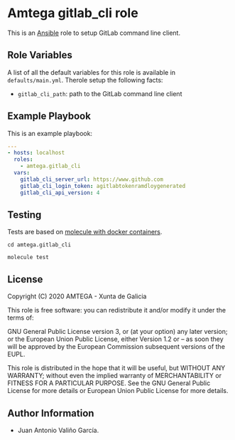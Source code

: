 # Amtega gitlab_cli role

This is an [Ansible](http://www.ansible.com) role to setup GitLab command line client.

## Role Variables

A list of all the default variables for this role is available in `defaults/main.yml`. Therole setup the following facts:

- `gitlab_cli_path`: path to the GitLab command line client

## Example Playbook

This is an example playbook:

``` yaml
---
- hosts: localhost
  roles:  
    - amtega.gitlab_cli
  vars:    
    gitlab_cli_server_url: https://www.github.com
    gitlab_cli_login_token: agitlabtokenramdloygenerated
    gitlab_cli_api_version: 4
```

## Testing

Tests are based on [molecule with docker containers](https://molecule.readthedocs.io/en/latest/installation.html).

```shell
cd amtega.gitlab_cli

molecule test
```

## License

Copyright (C) 2020 AMTEGA - Xunta de Galicia

This role is free software: you can redistribute it and/or modify it under the terms of:

GNU General Public License version 3, or (at your option) any later version; or the European Union Public License, either Version 1.2 or – as soon they will be approved by the European Commission ­subsequent versions of the EUPL.

This role is distributed in the hope that it will be useful, but WITHOUT ANY WARRANTY; without even the implied warranty of MERCHANTABILITY or FITNESS FOR A PARTICULAR PURPOSE.  See the GNU General Public License for more details or European Union Public License for more details.

## Author Information

- Juan Antonio Valiño García.
